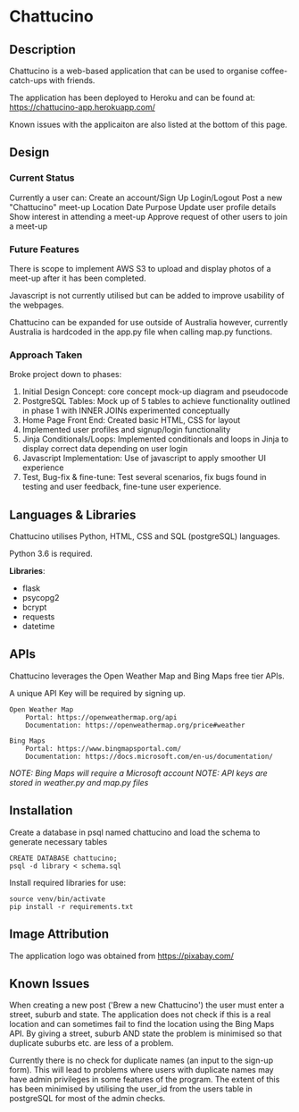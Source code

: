# Chattucino

## Description
Chattucino is a web-based application that can be used to organise coffee-catch-ups with friends.

The application has been deployed to Heroku and can be found at:
    https://chattucino-app.herokuapp.com/

Known issues with the applicaiton are also listed at the bottom of this page.

## Design
### **Current Status**
Currently a user can:
    Create an account/Sign Up
    Login/Logout
    Post a new "Chattucino" meet-up
        Location
        Date
        Purpose
    Update user profile details
    Show interest in attending a meet-up
    Approve request of other users to join a meet-up

### **Future Features**
There is scope to implement AWS S3 to upload and display photos of a meet-up after it has been completed.

Javascript is not currently utilised but can be added to improve usability of the webpages.

Chattucino can be expanded for use outside of Australia however, currently Australia is hardcoded in the app.py file when calling map.py functions.

### Approach Taken
Broke project down to phases:
1. Initial Design Concept: core concept mock-up diagram and pseudocode
2. PostgreSQL Tables: Mock up of 5 tables to achieve functionality outlined in phase 1 with INNER JOINs experimented conceptually
3. Home Page Front End: Created basic HTML, CSS for layout
4. Implemented user profiles and signup/login functionality
5. Jinja Conditionals/Loops: Implemented conditionals and loops in Jinja to display correct data depending on user login
6. Javascript Implementation: Use of javascript to apply smoother UI experience
7. Test, Bug-fix & fine-tune: Test several scenarios, fix bugs found in testing and user feedback, fine-tune user experience.

## Languages & Libraries
Chattucino utilises Python, HTML, CSS and SQL (postgreSQL) languages. 

Python 3.6 is required.

**Libraries**:
* flask
* psycopg2
* bcrypt
* requests
* datetime

## APIs
Chattucino leverages the Open Weather Map and Bing Maps free tier APIs.

A unique API Key will be required by signing up. 

    Open Weather Map
        Portal: https://openweathermap.org/api
        Documentation: https://openweathermap.org/price#weather

    Bing Maps 
        Portal: https://www.bingmapsportal.com/
        Documentation: https://docs.microsoft.com/en-us/documentation/


_NOTE: Bing Maps will require a Microsoft account_
_NOTE: API keys are stored in weather.py and map.py files_

## Installation
Create a database in psql named chattucino and load the schema to generate necessary tables

    CREATE DATABASE chattucino;
    psql -d library < schema.sql

Install required libraries for use:

    source venv/bin/activate
    pip install -r requirements.txt

## Image Attribution
The application logo was obtained from https://pixabay.com/

## Known Issues
When creating a new post ('Brew a new Chattucino') the user must enter a street, suburb and state. The application does not check if this is a real location and can sometimes fail to find the location using the Bing Maps API. By giving a street, suburb AND state the problem is minimised so that duplicate suburbs etc. are less of a problem.

Currently there is no check for duplicate names (an input to the sign-up form). This will lead to problems where users with duplicate names may have admin privileges in some features of the program. The extent of this has been minimised by utilising the user_id from the users table in postgreSQL for most of the admin checks. 